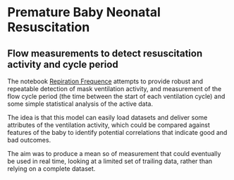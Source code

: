 # Premature Baby Neonatal Resuscitation

## Flow measurements to detect resuscitation activity and cycle period

The notebook [Repiration Frequence](resp_frequency.ipynb) attempts to provide robust and repeatable detection of mask ventilation activity, and measurement of the flow cycle period (the time between the start of each ventilation cycle) and some simple statistical analysis of the active data.

The idea is that this model can easily load datasets and deliver some attributes of the ventilation activity, which could be compared against features of the baby to identify potential correlations that indicate good and bad outcomes.

The aim was to produce a mean so of measurement that could eventually be used in real time, looking at a limited set of trailing data, rather than relying on a complete dataset.
